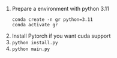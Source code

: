 1. Prepare a environment with python 3.11
    ```
    conda create -n gr python=3.11
    conda activate gr
    ```
2. Install Pytorch if you want cuda support
3. `python install.py`
4. `python main.py`